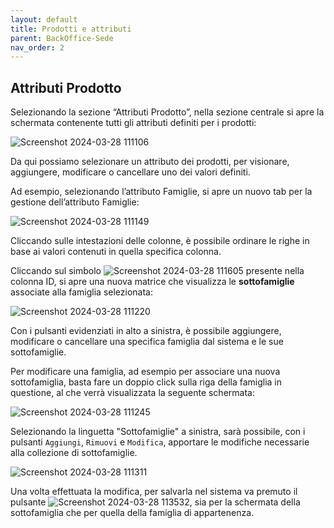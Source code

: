 ```yaml
---
layout: default
title: Prodotti e attributi
parent: BackOffice-Sede
nav_order: 2
---
```


## Attributi Prodotto

Selezionando la sezione “Attributi Prodotto”, nella sezione centrale si apre la schermata contenente tutti gli attributi definiti per i prodotti:

![Screenshot 2024-03-28 111106](https://github.com/BBCWiki/Manuals-user-/assets/164161230/6e476a65-9bfb-475a-8f10-5647dd4c2e6b)

Da qui possiamo selezionare un attributo dei prodotti, per visionare, aggiungere, modificare o cancellare uno dei valori definiti.

Ad esempio, selezionando l’attributo Famiglie, si apre un nuovo tab per la gestione dell’attributo Famiglie:

![Screenshot 2024-03-28 111149](https://github.com/BBCWiki/Manuals-user-/assets/164161230/6ac6fee7-edb9-4f86-bbac-04993f086c33)

Cliccando sulle intestazioni delle colonne, è possibile ordinare le righe in base ai valori contenuti in quella specifica colonna.

Cliccando sul simbolo ![Screenshot 2024-03-28 111605](https://github.com/BBCWiki/Manuals-user-/assets/164161230/6af2dde8-5362-470c-8344-6a1eb164ecb2) presente nella colonna ID, si apre una nuova matrice che visualizza le **sottofamiglie** associate alla famiglia selezionata:

![Screenshot 2024-03-28 111220](https://github.com/BBCWiki/Manuals-user-/assets/164161230/4a4e382b-a47f-4840-a95a-38530bbb34c0)

Con i pulsanti evidenziati in alto a sinistra, è possibile aggiungere, modificare o cancellare una specifica famiglia dal sistema e le sue sottofamiglie.

Per modificare una famiglia, ad esempio per associare una nuova sottofamiglia, basta fare un doppio click sulla riga della famiglia in questione, al che verrà visualizzata la seguente schermata:

![Screenshot 2024-03-28 111245](https://github.com/BBCWiki/Manuals-user-/assets/164161230/78976fc6-cbfc-4663-84e0-3cfbcf1f12b5)

Selezionando la linguetta "Sottofamiglie" a sinistra, sarà possibile, con i pulsanti `Aggiungi`, `Rimuovi` e `Modifica`, apportare le modifiche necessarie alla collezione di sottofamiglie.

![Screenshot 2024-03-28 111311](https://github.com/BBCWiki/Manuals-user-/assets/164161230/ca07add3-f7d6-4638-987b-d8e77b631c0e)

Una volta effettuata la modifica, per salvarla nel sistema va premuto il pulsante ![Screenshot 2024-03-28 113532](https://github.com/BBCWiki/Manuals-user-/assets/164161230/eb5b7d22-8bb9-4490-bd67-b60944395730), sia per la schermata della sottofamiglia che per quella della famiglia di appartenenza.

